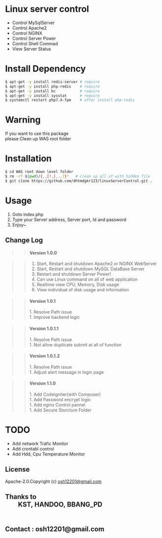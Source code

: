 Linux server control
=
+ Control MySqlServer
+ Control Apache2
+ Control NGINX
+ Control Server Power
+ Control Shell Commad
+ View Server Status


Install Dependency
=
```bash
$ apt-get -y install redis-server # require
$ apt-get -y install php-redis    # require
$ apt-get -y install bc           # require
$ apt-get -y install sysstat      # require
$ systemctl restart php7.X-fpm    # after install php-redis
```
<h1 >Warning</h1>
If you want to use this package <br>
please Clean up WAS root folder


Installation
=
```bash
$ cd WAS root down level folder 
$ rm -rf $(pwd)/{,.[!.],..?}*   # clean up all of with hidden file
$ git clone https://github.com/dhtmdgkr123/linuxServerControl.git .
```


Usage
=
1. Goto index.php
1. Type your Server address, Server port, Id and password
1. Enjoy~

<h2>Change Log</h2>

>><h4>Version 1.0.0</h5>

>>1. Start, Restart and shutdown Apache2 or NGINX WebServer<br />
>>1. Start, Restart and shutdown MySQL DataBase Server<br />
>>1. Restart and shutdown Server Power!<br />
>>1. Can use Linux command on all of web application  <br />
>>1. Realtime view CPU, Memory, Disk usage <br />
>>1. View individual of disk usage and information <br />

>><h4>Version 1.0.1</h4>
>>1. Resolve Path issue<br />
>>1. Improve backend logic<br />

>><h4>Version 1.0.1.1</h4>
>>1. Resolve Path issue<br />
>>1. Not allow duplicate submit at all of function<br />

>><h4>Version 1.0.1.2</h4>
>>1. Resolve Path issue<br />
>>1. Adjust alert message in login page <br />

>><h4>Version 1.1.0</h4>
>>1. Add Codeigniter(with Composer)<br />
>>1. Add Password encrypt logic<br />
>>1. Add nginx Control pannel<br />
>>1. Add Secure Sturcture Folder<br />


TODO
=
- Add network Trafic Monitor
- Add crontabl control
- Add Hdd, Cpu Temperature Monitor

License
-
Apache-2.0.Copyright (c) osh12201@gmail.com

<h2>Thanks to<br />&emsp;&emsp;KST,&nbsp;HANDOO,&nbsp;BBANG_PD<br /><br /></h2>

<h2>Contact : osh12201@gmail.com</h2>   
